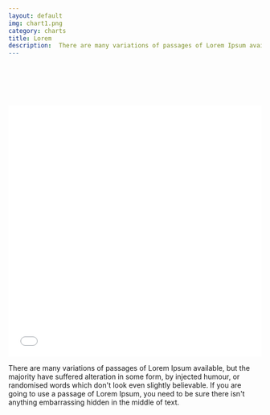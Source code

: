 ```yaml
---
layout: default
img: chart1.png
category: charts
title: Lorem 
description:  There are many variations of passages of Lorem Ipsum available, but the majority have suffered alteration in some form, by injected humour, or randomised words which don't look even slightly believable.| 
---
```

 	
<br /> <br /> <br /> <br /> 
<iframe class="highcharts-iframe" src="//cloud.highcharts.com/embed/eqejez" style="border: 0; width: 100%; height: 500px"></iframe>
<p class="lead">There are many variations of passages of Lorem Ipsum available, but the majority have suffered alteration in some form, by injected humour, or randomised words which don't look even slightly believable. If you are going to use a passage of Lorem Ipsum, you need to be sure there isn't anything embarrassing hidden in the middle of text. </p>
